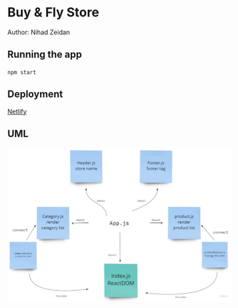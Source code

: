 # Buy & Fly Store

Author: Nihad Zeidan

## Running the app

`npm start`

## Deployment

[Netlify]()

## UML

![](public/Store.jpg)
